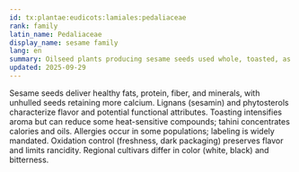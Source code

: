 ```yaml
---
id: tx:plantae:eudicots:lamiales:pedaliaceae
rank: family
latin_name: Pedaliaceae
display_name: sesame family
lang: en
summary: Oilseed plants producing sesame seeds used whole, toasted, as tahini, and as pressed oils; this node captures hulled and unhulled forms.
updated: 2025-09-29
---
```


Sesame seeds deliver healthy fats, protein, fiber, and minerals, with unhulled seeds retaining more calcium. Lignans (sesamin) and phytosterols characterize flavor and potential functional attributes. Toasting intensifies aroma but can reduce some heat-sensitive compounds; tahini concentrates calories and oils. Allergies occur in some populations; labeling is widely mandated. Oxidation control (freshness, dark packaging) preserves flavor and limits rancidity. Regional cultivars differ in color (white, black) and bitterness.
